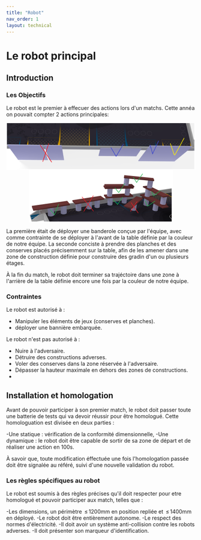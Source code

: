 ```yaml
---
title: "Robot"
nav_order: 1
layout: technical
---
```

# Le robot principal

<model-viewer alt="ROBOT" src="./Meca/FichiersGLTF/ExportRobotUniWIP.glb" ar style="width:80%; height:400px" shadow-intensity="1" camera-controls min-field-of-view="2deg"></model-viewer>
## Introduction

### Les Objectifs

Le robot est le premier à effecuer des actions lors d'un matchs. Cette annéa on pouvait compter 2 actions principales:

<div style="display: flex; justify-content: space-around; flex-wrap: wrap;">
<img src="Images/reglebanderole.png" >
<img src="Images/regleconserve.png" >
</div>

La première était de déployer une banderole conçue par l'équipe, avec comme contrainte de se déployer à l'avant de la table définie par la couleur de notre équipe.
La seconde conciste à prendre des planches et des conserves placés précisemment sur la table, afin de les amener dans une zone de construction définie pour construire des gradin d'un ou plusieurs étages.

À la fin du match, le robot doit terminer sa trajéctoire dans une zone à l'arrière de la table définie encore une fois par la couleur de notre équipe.

### Contraintes

Le robot est autorisé à :

- Manipuler les éléments de jeux (conserves et planches).
- déployer une bannière embarquée.

Le robot n'est pas autorisé à :

- Nuire à l'adversaire.
- Détruire des constructions adverses.
- Voler des conserves dans la zone réservée à l'adversaire.
- Dépasser la hauteur maximale en dehors des zones de constructions.
- 
## Installation et homologation

Avant de pouvoir participer à son premier match, le robot doit passer toute une batterie de tests qui va devoir réussir pour être homologué. Cette homologuation est divisée en deux parties :

-Une statique : vérification de la conformité dimensionnelle, 
-Une dynamique : le robot doit être capable de sortir de sa zone de départ et de réaliser une action en 100s.

À savoir que, toute modification éffectuée une fois l'homologation passée doit être signalée au référé, suivi d'une nouvelle validation du robot.

### Les règles spécifiques au robot 

Le robot est soumis à des règles précises qu'il doit respecter pour etre homologué et pouvoir participer aux match, telles que : 

-Les dimensions, un périmètre  ≤ 1200mm en position repliée et  ≤ 1400mm en déployé.
-Le robot doit être entièrement autonome.
-Le respect des normes d'électricité.
-Il doit avoir un système anti-collision contre les robots adverses.
-Il doit présenter son marqueur d'identification.

